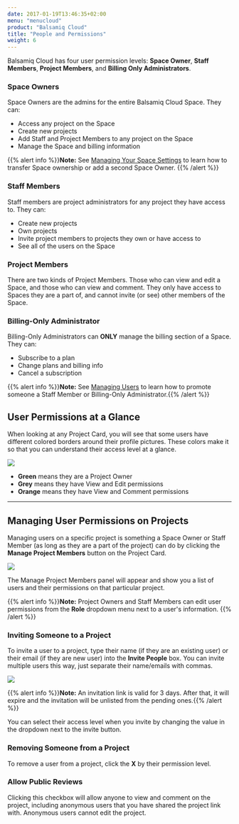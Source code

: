 ```yaml
---
date: 2017-01-19T13:46:35+02:00
menu: "menucloud"
product: "Balsamiq Cloud"
title: "People and Permissions"
weight: 6
---
```


Balsamiq Cloud has four user permission levels: **Space Owner**, **Staff Members**, **Project Members**, and **Billing Only Administrators**.

### Space Owners
Space Owners are the admins for the entire Balsamiq Cloud Space. They can:

- Access any project on the Space
- Create new projects
- Add Staff and Project Members to any project on the Space
- Manage the Space and billing information

{{% alert info %}}**Note:** See [Managing Your Space Settings](../spaces/#managing-your-space-settings) to learn how to transfer Space ownership or add a second Space Owner. {{% /alert %}}

### Staff Members
Staff members are project administrators for any project they have access to. They can:

- Create new projects
- Own projects
- Invite project members to projects they own or have access to
- See all of the users on the Space

### Project Members
There are two kinds of Project Members. Those who can view and edit a Space, and those who can view and comment. They only have access to Spaces they are a part of, and cannot invite (or see) other members of the Space.

### Billing-Only Administrator

Billing-Only Administrators can **ONLY** manage the billing section of a Space. They can:

- Subscribe to a plan
- Change plans and billing info
- Cancel a subscription

{{% alert info %}}**Note:** See [Managing Users](https://docs.balsamiq.com/cloud/spaces/#managing-users) to learn how to promote someone a Staff Member or Billing-Only Administrator.{{% /alert %}}

## User Permissions at a Glance

When looking at any Project Card, you will see that some users have different colored borders around their profile pictures. These colors make it so that you can understand their access level at a glance.

![](//media.balsamiq.com/img/support/docs/cloud/user-glance.png)

- **Green** means they are a Project Owner
- **Grey** means they have View and Edit permissions
- **Orange** means they have View and Comment permissions

---

## Managing User Permissions on Projects

Managing users on a specific project is something a Space Owner or Staff Member (as long as they are a part of the project) can do by clicking the **Manage Project Members** button on the Project Card.

![](//media.balsamiq.com/img/support/docs/cloud/manage-project-members-button.png)

The Manage Project Members panel will appear and show you a list of users and their permissions on that particular project.

{{% alert info %}}**Note:** Project Owners and Staff Members can edit user permissions from the **Role** dropdown menu next to a user's information. {{% /alert %}}

### Inviting Someone to a Project

To invite a user to a project, type their name (if they are an existing user) or their email (if they are new user) into the **Invite People** box. You can invite multiple users this way, just separate their name/emails with commas.

![](//media.balsamiq.com/img/support/docs/cloud/invite-project-member.png)

{{% alert info %}}**Note:** An invitation link is valid for 3 days. After that, it will expire and the invitation will be unlisted from the pending ones.{{% /alert %}}

You can select their access level when you invite by changing the value in the dropdown next to the invite button.

### Removing Someone from a Project

To remove a user from a project, click the **X** by their permission level.

### Allow Public Reviews

Clicking this checkbox will allow anyone to view and comment on the project, including anonymous users that you have shared the project link with. Anonymous users cannot edit the project.
